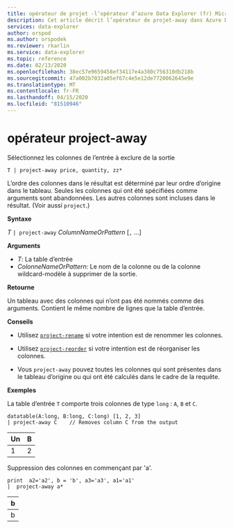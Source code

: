 ```yaml
---
title: opérateur de projet -l’opérateur d’azure Data Explorer (fr) Microsoft Docs
description: Cet article décrit l’opérateur de projet-away dans Azure Data Explorer.
services: data-explorer
author: orspod
ms.author: orspodek
ms.reviewer: rkarlin
ms.service: data-explorer
ms.topic: reference
ms.date: 02/13/2020
ms.openlocfilehash: 38ec57e9659458ef34117e4a380c756310db218b
ms.sourcegitcommit: 47a002b7032a05ef67c4e5e12de7720062645e9e
ms.translationtype: MT
ms.contentlocale: fr-FR
ms.lasthandoff: 04/15/2020
ms.locfileid: "81510946"
---
```

# <a name="project-away-operator"></a>opérateur project-away

Sélectionnez les colonnes de l’entrée à exclure de la sortie

```kusto
T | project-away price, quantity, zz*
```

L’ordre des colonnes dans le résultat est déterminé par leur ordre d’origine dans le tableau. Seules les colonnes qui ont été spécifiées comme arguments sont abandonnées. Les autres colonnes sont incluses dans le résultat.  (Voir aussi `project`.)

**Syntaxe**

*T* `| project-away` *ColumnNameOrPattern* [`,` ...]

**Arguments**

* *T*: La table d’entrée
* *ColonneNameOrPattern:* Le nom de la colonne ou de la colonne wildcard-modèle à supprimer de la sortie.

**Retourne**

Un tableau avec des colonnes qui n’ont pas été nommés comme des arguments. Contient le même nombre de lignes que la table d’entrée.

**Conseils**

* Utilisez [`project-rename`](projectrenameoperator.md) si votre intention est de renommer les colonnes.
* Utilisez [`project-reorder`](projectreorderoperator.md) si votre intention est de réorganiser les colonnes.

* Vous `project-away` pouvez toutes les colonnes qui sont présentes dans le tableau d’origine ou qui ont été calculés dans le cadre de la requête.


**Exemples**

La table d’entrée `T` comporte trois colonnes de type `long` : `A`, `B` et `C`.

```kusto
datatable(A:long, B:long, C:long) [1, 2, 3]
| project-away C    // Removes column C from the output
```

|Un|B|
|---|---|
|1|2|

Suppression des colonnes en commençant par 'a'.

```kusto
print  a2='a2', b = 'b', a3='a3', a1='a1'
|  project-away a* 
```

|b|
|---|
|b|

